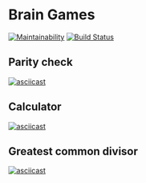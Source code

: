 # Brain Games

[![Maintainability](https://api.codeclimate.com/v1/badges/08c0e47951269e7e927b/maintainability)](https://codeclimate.com/github/antlu/project-lvl1-s450/maintainability)
[![Build Status](https://travis-ci.com/antlu/project-lvl1-s450.svg?branch=master)](https://travis-ci.com/antlu/project-lvl1-s450)

## Parity check

[![asciicast](https://asciinema.org/a/2qlboK5OKbSgFxrtRMZSPg4h5.svg)](https://asciinema.org/a/2qlboK5OKbSgFxrtRMZSPg4h5)

## Calculator

[![asciicast](https://asciinema.org/a/ZtUh1bynY3kQmARXHDcN3wrQR.svg)](https://asciinema.org/a/ZtUh1bynY3kQmARXHDcN3wrQR)

## Greatest common divisor

[![asciicast](https://asciinema.org/a/u4QQ4vGfjpVPubKelQIri51YY.svg)](https://asciinema.org/a/u4QQ4vGfjpVPubKelQIri51YY)
